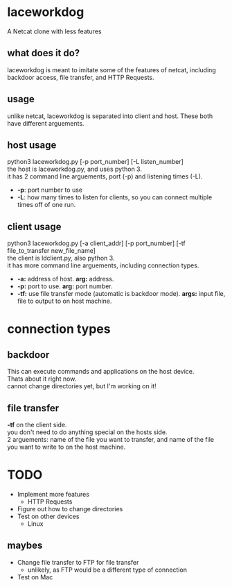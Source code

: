 # laceworkdog  
A Netcat clone with less features  
  
## what does it do?
laceworkdog is meant to imitate some of the features of netcat, including backdoor access, file transfer, and HTTP Requests.  

## usage
unlike netcat, laceworkdog is separated into client and host. These both have different arguements.  

## host usage
python3 laceworkdog.py \[-p port_number\] \[-L listen_number\]  
the host is laceworkdog.py, and uses python 3.  
it has 2 command line arguements, port (-p) and listening times (-L).  
- **-p**: port number to use  
- **-L**: how many times to listen for clients, so you can connect multiple times off of one run.  

## client usage
python3 laceworkdog.py \[-a client_addr\] \[-p port_number\] \[-tf file_to_transfer new_file_name\]    
the client is ldclient.py, also python 3.  
it has more command line arguements, including connection types.  
- **-a:** address of host. **arg:** address.  
- **-p:** port to use. **arg:** port number.  
- **-tf:** use file transfer mode (automatic is backdoor mode). **args:** input file, file to output to on host machine.  

# connection types

## backdoor
This can execute commands and applications on the host device.  
Thats about it right now.  
cannot change directories yet, but I'm working on it!  
  
## file transfer
**-tf** on the client side.  
you don't need to do anything special on the hosts side.  
2 arguements: name of the file you want to transfer, and name of the file you want to write to on the host machine.  
  
# TODO
- Implement more features  
	- HTTP Requests  
- Figure out how to change directories
- Test on other devices  
	- Linux  
  
## maybes  
- Change file transfer to FTP for file transfer  
	- unlikely, as FTP would be a different type of connection  
- Test on Mac  